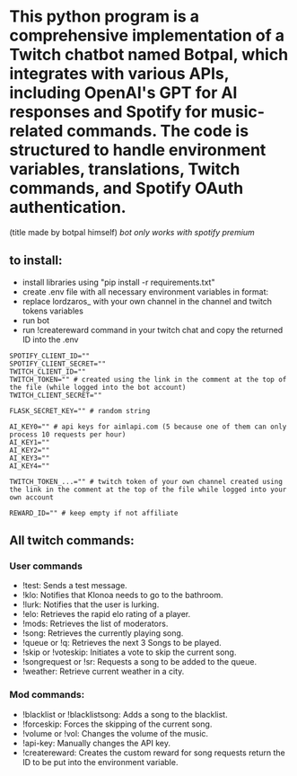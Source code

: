# This python program is a comprehensive implementation of a Twitch chatbot named Botpal, which integrates with various APIs, including OpenAI's GPT for AI responses and Spotify for music-related commands. The code is structured to handle environment variables, translations, Twitch commands, and Spotify OAuth authentication.

(title made by botpal himself)
*bot only works with spotify premium*

## to install:
 - install libraries using "pip install -r requirements.txt"
 - create .env file with all necessary environment variables in format:
 - replace lordzaros_ with your own channel in the channel and twitch tokens variables
 - run bot
 - run !createreward command in your twitch chat and copy the returned ID into the .env

```
SPOTIFY_CLIENT_ID=""
SPOTIFY_CLIENT_SECRET=""
TWITCH_CLIENT_ID=""
TWITCH_TOKEN="" # created using the link in the comment at the top of the file (while logged into the bot account)
TWITCH_CLIENT_SECRET=""

FLASK_SECRET_KEY="" # random string

AI_KEY0="" # api keys for aimlapi.com (5 because one of them can only process 10 requests per hour)
AI_KEY1=""
AI_KEY2=""
AI_KEY3=""
AI_KEY4=""

TWITCH_TOKEN_...="" # twitch token of your own channel created using the link in the comment at the top of the file while logged into your own account

REWARD_ID="" # keep empty if not affiliate

```

## All twitch commands:
### User commands
- !test: Sends a test message.
- !klo: Notifies that Klonoa needs to go to the bathroom.
- !lurk: Notifies that the user is lurking.
- !elo: Retrieves the rapid elo rating of a player.
- !mods: Retrieves the list of moderators.
- !song: Retrieves the currently playing song.
- !queue or !q: Retrieves the next 3 Songs to be played.
- !skip or !voteskip: Initiates a vote to skip the current song.
- !songrequest or !sr: Requests a song to be added to the queue.
- !weather: Retrieve current weather in a city.

### Mod commands:
- !blacklist or !blacklistsong: Adds a song to the blacklist.
- !forceskip: Forces the skipping of the current song.
- !volume or !vol: Changes the volume of the music.
- !api-key: Manually changes the API key.
- !createreward: Creates the custom reward for song requests return the ID to be put into the environment variable.